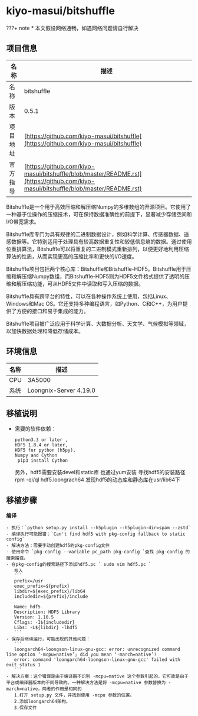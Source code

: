 # kiyo-masui/bitshuffle

<!-- note -->
???+ note
    * 本文假设网络通畅，如遇网络问题请自行解决
<!-- note end -->

## 项目信息
|名称       |描述|
|--         |--|
|名称       |bitshuffle|
|版本       |0.5.1|
|项目地址   |[https://github.com/kiyo-masui/bitshuffle](https://github.com/kiyo-masui/bitshuffle)|
|官方指导   |[https://github.com/kiyo-masui/bitshuffle/blob/master/README.rst](https://github.com/kiyo-masui/bitshuffle/blob/master/README.rst)|

Bitshuffle是一个用于高效压缩和解压缩Numpy的多维数组的开源项目。它使用了一种基于位操作的压缩技术，可在保持数据准确性的前提下，显著减少存储空间和I/O带宽需求。

Bitshuffle库专门为具有规律的二进制数据设计，例如科学计算、传感器数据、遥感数据等。它特别适用于处理具有较高数据重复性和较低信息熵的数据。通过使用位重排算法，Bitshuffle可以将重复的二进制模式重新排列，以便更好地利用压缩算法的性质，从而实现更高的压缩比率和更快的I/O速度。

Bitshuffle项目包括两个核心库：Bitshuffle和Bitshuffle-HDF5。Bitshuffle用于压缩和解压缩Numpy数组，而Bitshuffle-HDF5则为HDF5文件格式提供了透明的压缩和解压缩功能，可从HDF5文件中读取和写入压缩的数据。

Bitshuffle具有跨平台的特性，可以在各种操作系统上使用，包括Linux、Windows和Mac OS。它还支持多种编程语言，如Python、C和C++，为用户提供了方便的接口和易于集成的能力。

Bitshuffle项目被广泛应用于科学计算、大数据分析、天文学、气候模拟等领域，以加快数据处理和降低存储成本。

## 环境信息

|名称       |描述|
|--         |--|
|CPU        |3A5000|
|系统       |Loongnix-Server 4.19.0|


## 移植说明
- 需要的软件依赖：
    ```
    python3.3 or later ,
    HDF5 1.8.4 or later, 
    HDF5 for python (h5py), 
    Numpy and Cython
     pip3 install Cython
    ```
    另外，hdf5需要安装devel和static库 也通过yum安装
    寻找hdf5的安装路径 rpm -qi/ql hdf5.loongrach64
    发现hdf5的动态库和静态库在usr/lib64下

## 移植步骤

__编译__

    - 执行：`python setup.py install --h5plugin --h5plugin-dir=spam --zstd`
    - 编译执行可能报错：`Can't find hdf5 with pkg-config fallback to static config`
    - 解决方法：需要手动创建hdf5的pkg-config文件
    - 使用命令 `pkg-config --variable pc_path pkg-config `查找 pkg-config 的搜索路径。
    - 在pkg-config的搜索路径下添加hdf5.pc ` sudo vim hdf5.pc `
       写入
       ```
       prefix=/usr
       exec_prefix=${prefix}
       libdir=${exec_prefix}/lib64
       includedir=${prefix}/include
       
       Name: hdf5
       Description: HDF5 Library
       Version: 1.10.5
       Cflags: -I${includedir}
       Libs: -L${libdir} -lhdf5
       ```
    - 保存后继续运行，可能出现的其他问题：
       ```
       loongarch64-loongson-linux-gnu-gcc: error: unrecognized command line option ‘-mcpu=native’; did you mean ‘-march=native’?
       error: command 'loongarch64-loongson-linux-gnu-gcc' failed with exit status 1  
       ```
    - 解决方案：这个错误是由于编译器不识别 -mcpu=native 这个参数引起的，它可能是由于平台或编译器版本的不同导致的。一种解决方法是将 -mcpu=native 参数替换为 -march=native，两者的作用是相同的
       1.打开 setup.py 文件，并找到使用 -mcpu 参数的位置。
       2.添加loongarch64架构。
       3.保存文件
